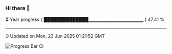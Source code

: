 ### Hi there 👋

⏳ Year progress { ██████████████▁▁▁▁▁▁▁▁▁▁▁▁▁▁▁▁ } 47.41 %

---

⏰ Updated on Mon, 23 Jun 2025 01:21:52 GMT

![Progress Bar CI](https://github.com/liununu/liununu/workflows/Progress%20Bar%20CI/badge.svg)
